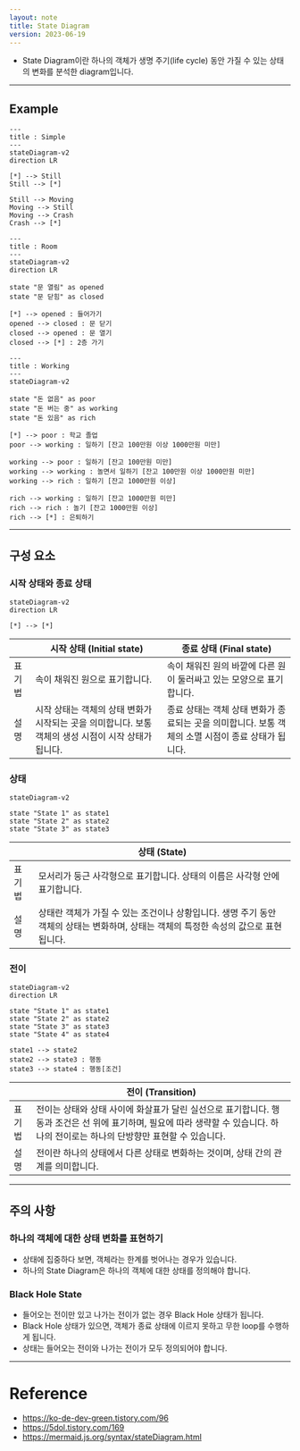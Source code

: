 ```yaml
---
layout: note
title: State Diagram
version: 2023-06-19
---
```





- State Diagram이란 하나의 객체가 생명 주기(life cycle) 동안 가질 수 있는 상태의 변화를 분석한 diagram입니다.




---




## Example

```mermaid
---
title : Simple
---
stateDiagram-v2
direction LR

[*] --> Still
Still --> [*]

Still --> Moving
Moving --> Still
Moving --> Crash
Crash --> [*]
```

```mermaid
---
title : Room
---
stateDiagram-v2
direction LR

state "문 열림" as opened
state "문 닫힘" as closed

[*] --> opened : 들어가기
opened --> closed : 문 닫기
closed --> opened : 문 열기
closed --> [*] : 2층 가기
```

```mermaid
---
title : Working
---
stateDiagram-v2

state "돈 없음" as poor
state "돈 버는 중" as working
state "돈 있음" as rich

[*] --> poor : 학교 졸업
poor --> working : 일하기 [잔고 100만원 이상 1000만원 미만]

working --> poor : 일하기 [잔고 100만원 미만]
working --> working : 놀면서 일하기 [잔고 100만원 이상 1000만원 미만]
working --> rich : 일하기 [잔고 1000만원 이상]

rich --> working : 일하기 [잔고 1000만원 미만]
rich --> rich : 놀기 [잔고 1000만원 이상]
rich --> [*] : 은퇴하기
```




---




## 구성 요소


### 시작 상태와 종료 상태

```mermaid
stateDiagram-v2
direction LR

[*] --> [*]
```

|  | 시작 상태 (Initial state) | 종료 상태 (Final state) |
| - | - | - |
| 표기법 | 속이 채워진 원으로 표기합니다. | 속이 채워진 원의 바깥에 다른 원이 둘러싸고 있는 모양으로 표기합니다. |
| 설명 | 시작 상태는 객체의 상태 변화가 시작되는 곳을 의미합니다. 보통 객체의 생성 시점이 시작 상태가 됩니다. | 종료 상태는 객체 상태 변화가 종료되는 곳을 의미합니다. 보통 객체의 소멸 시점이 종료 상태가 됩니다. |


### 상태

```mermaid
stateDiagram-v2

state "State 1" as state1
state "State 2" as state2
state "State 3" as state3
```

|  | 상태 (State) |
| - | - |
| 표기법 | 모서리가 둥근 사각형으로 표기합니다. 상태의 이름은 사각형 안에 표기합니다. |
| 설명 | 상태란 객체가 가질 수 있는 조건이나 상황입니다. 생명 주기 동안 객체의 상태는 변화하며, 상태는 객체의 특정한 속성의 값으로 표현됩니다. |


### 전이

```mermaid
stateDiagram-v2
direction LR

state "State 1" as state1
state "State 2" as state2
state "State 3" as state3
state "State 4" as state4

state1 --> state2
state2 --> state3 : 행동
state3 --> state4 : 행동[조건]
```

|  | 전이 (Transition) |
| - | - |
| 표기법 | 전이는 상태와 상태 사이에 화살표가 달린 실선으로 표기합니다. 행동과 조건은 선 위에 표기하며, 필요에 따라 생략할 수 있습니다. 하나의 전이로는 하나의 단방향만 표현할 수 있습니다. |
| 설명 | 전이란 하나의 상태에서 다른 상태로 변화하는 것이며, 상태 간의 관계를 의미합니다. |




---




## 주의 사항


### 하나의 객체에 대한 상태 변화를 표현하기

- 상태에 집중하다 보면, 객체라는 한계를 벗어나는 경우가 있습니다.
- 하나의 State Diagram은 하나의 객체에 대한 상태를 정의해야 합니다.


### Black Hole State

- 들어오는 전이만 있고 나가는 전이가 없는 경우 Black Hole 상태가 됩니다.
- Black Hole 상태가 있으면, 객체가 종료 상태에 이르지 못하고 무한 loop를 수행하게 됩니다.
- 상태는 들어오는 전이와 나가는 전이가 모두 정의되어야 합니다.




---




# Reference

- <https://ko-de-dev-green.tistory.com/96>
- <https://5dol.tistory.com/169>
- <https://mermaid.js.org/syntax/stateDiagram.html>
